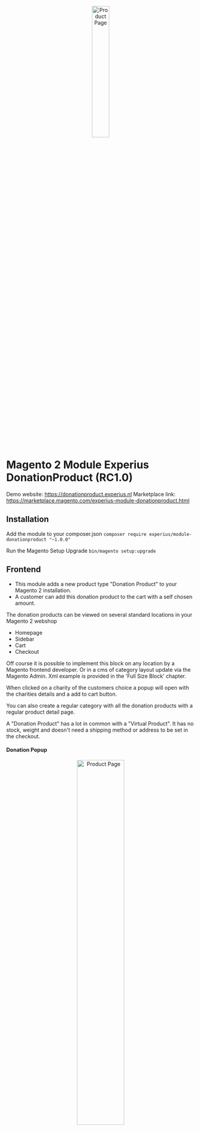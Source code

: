 <p align="center">
  <img src="https://raw.githubusercontent.com/experius/Magento-2-Module-Experius-DonationProduct/master/Docs/Screenshots/logo.png" width="30%" title="Product Page">
</p>

<h1>Magento 2 Module Experius DonationProduct (RC1.0)</h1>

Demo website: https://donationproduct.experius.nl
Marketplace link: https://marketplace.magento.com/experius-module-donationproduct.html

<h2>Installation</h2>

Add the module to your composer.json
```composer require experius/module-donationproduct "~1.0.0"```

Run the Magento Setup Upgrade
```bin/magento setup:upgrade```

<h2>Frontend</h2>

- This module adds a new product type "Donation Product" to your Magento 2 installation.
- A customer can add this donation product to the cart with a self chosen amount.

The donation products can be viewed on several standard locations in your Magento 2 webshop
- Homepage
- Sidebar
- Cart
- Checkout

Off course it is possible to implement this block on any location by a Magento frontend developer. Or in a cms of category layout update via the Magento Admin. Xml example is provided in the 'Full Size Block' chapter.

When clicked on a charity of the customers choice a popup will open with the charities details and a add to cart button. 

You can also create a regular category with all the donation products with a regular product detail page.

A "Donation Product" has a lot in common with a "Virtual Product". It has no stock, weight and doesn't need a shipping method or address to be set in the checkout.

<h4>Donation Popup</h4>
<p align="center">
  <img src="https://raw.githubusercontent.com/experius/Magento-2-Module-Experius-DonationProduct/master/Docs/Screenshots/donation-modal.png" width="50%" title="Product Page">
</p>

<h4>Product Page</h4>
<p align="center">
  <img src="https://raw.githubusercontent.com/experius/Magento-2-Module-Experius-DonationProduct/master/Docs/Screenshots/product-page.png" width="50%" title="Product Page">
</p>

<h4>Category Page</h4>

To view the donation products in a category (just like the screenshot below). Create a category in the Magento Admin and add the donation products to that category. 

- Categories can be added in Magento Admin > Catalog > Categories
- After the category is made add the products to the Category via the 'Products in Category' tab. 

<p align="center">
  <img src="https://raw.githubusercontent.com/experius/Magento-2-Module-Experius-DonationProduct/master/Docs/Screenshots/category-view.png" width="50%" title="Product Page">
</p>

<h4>Sidebar Block</h4>

This block wil be visible on every page wich has a layout with a sidebar implemented. 
It can be disabled in the settings. See settings chapter.

<p align="center">
  <img src="https://raw.githubusercontent.com/experius/Magento-2-Module-Experius-DonationProduct/master/Docs/Screenshots/donation-sidebar.png" title="Product Page">
</p>

<h4>Full Size Block (Homepage)</h4>

The full size block is visible on the homepage. It can be disabled in the settings. See settings chapter.

<p align="center">
  <img src="https://raw.githubusercontent.com/experius/Magento-2-Module-Experius-DonationProduct/master/Docs/Screenshots/donation-full-size.png" width="50%" title="Product Page">
</p>

- A frontend Magento developer can implement this in custom position in you template by using the following xml.
- You can also use the xml below to add the block to a cms page. For example your 404 page. Edit the cms page and add the xml to the 'Design' tab > 'Layout Update XML' field.

```xml
<referenceContainer name="content">
  <block class="Experius\DonationProduct\Block\Donation\ListProduct" name="donation.block" after="-" template="Experius_DonationProduct::donation.phtml"/>
</referenceContainer>  
```

<h4>Checkout Block</h4>

The checkout donation block is visible in the checkout totals block. It can be disabled in the settings. See settings chapter.

<p align="center">
  <img src="https://raw.githubusercontent.com/experius/Magento-2-Module-Experius-DonationProduct/master/Docs/Screenshots/donation-checkout.png" width="50%" title="Checkout Donation">
</p>

<h4>Cart Page</h4>

The cart page donation block is visible on the cart page. It can be disabled in the settings. See settings chapter.

<p align="center">
  <img src="https://raw.githubusercontent.com/experius/Magento-2-Module-Experius-DonationProduct/master/Docs/Screenshots/cart.png" width="50%" title="Cart Page">
</p>

<h2>Backend</h2>

<h4>Product Type</h4>

Add a new product with type 'Donation Product'

<p align="center">
  <img src="https://raw.githubusercontent.com/experius/Magento-2-Module-Experius-DonationProduct/master/Docs/Screenshots/product-type-donation.png" width="50%" title="Product Type">
</p>

<h4>Edit Product</h4>

You can configure the minimum donation amount.

<p align="center">
  <img src="https://raw.githubusercontent.com/experius/Magento-2-Module-Experius-DonationProduct/master/Docs/Screenshots/product-setting.png" width="50%" title="Product Setting">
</p>

<h4>Report</h4>

Reports > Sales > Donations

A report table is made to store every single "Donation Product" sale. You can make an export, sum up the amount per charity and transfer the money.

<p align="center">
  <img src="https://raw.githubusercontent.com/experius/Magento-2-Module-Experius-DonationProduct/master/Docs/Screenshots/report.png" width="50%" title="Report">
</p>
<p align="center">
  <img src="https://raw.githubusercontent.com/experius/Magento-2-Module-Experius-DonationProduct/master/Docs/Screenshots/report-grid.png" width="100%" title="Report Grid">
</p>

<h4>Settings</h4>

Stores > Settings > Configuration > Catalog > Donation Product

There is a setting to enable or disable the complete module.
There are settings to enable and disable the visibility of blocks on several locations in your webshop.

<p align="center">
  <img src="https://raw.githubusercontent.com/experius/Magento-2-Module-Experius-DonationProduct/master/Docs/Screenshots/settings.png" width="50%" title="Settings">
</p>
